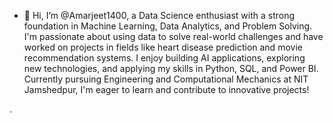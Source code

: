 - 👋 Hi, I’m @Amarjeet1400, a Data Science enthusiast with a strong foundation in Machine Learning, Data Analytics, and Problem Solving. I'm passionate about using data to solve real-world challenges and have worked on projects in fields like heart disease prediction and movie recommendation systems. I enjoy building AI applications, exploring new technologies, and applying my skills in Python, SQL, and Power BI. Currently pursuing Engineering and Computational Mechanics at NIT Jamshedpur, I'm eager to learn and contribute to innovative projects!

.

<!---
Amarjeet1400/Amarjeet1400 is a ✨ special ✨ repository because its `README.md` (this file) appears on your GitHub profile.
You can click the Preview link to take a look at your changes.
--->
